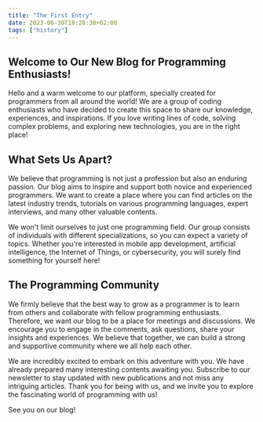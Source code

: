 ```yaml
---
title: "The First Entry"
date: 2023-06-30T18:28:38+02:00
tags: ["history"]
---
```


## Welcome to Our New Blog for Programming Enthusiasts!

Hello and a warm welcome to our platform, specially created for programmers from all around the world! We are a group of coding enthusiasts who have decided to create this space to share our knowledge, experiences, and inspirations. If you love writing lines of code, solving complex problems, and exploring new technologies, you are in the right place!

## What Sets Us Apart?

We believe that programming is not just a profession but also an enduring passion. Our blog aims to inspire and support both novice and experienced programmers. We want to create a place where you can find articles on the latest industry trends, tutorials on various programming languages, expert interviews, and many other valuable contents.

We won't limit ourselves to just one programming field. Our group consists of individuals with different specializations, so you can expect a variety of topics. Whether you're interested in mobile app development, artificial intelligence, the Internet of Things, or cybersecurity, you will surely find something for yourself here!

## The Programming Community

We firmly believe that the best way to grow as a programmer is to learn from others and collaborate with fellow programming enthusiasts. Therefore, we want our blog to be a place for meetings and discussions. We encourage you to engage in the comments, ask questions, share your insights and experiences. We believe that together, we can build a strong and supportive community where we all help each other.

We are incredibly excited to embark on this adventure with you. We have already prepared many interesting contents awaiting you. Subscribe to our newsletter to stay updated with new publications and not miss any intriguing articles. Thank you for being with us, and we invite you to explore the fascinating world of programming with us!

See you on our blog!

